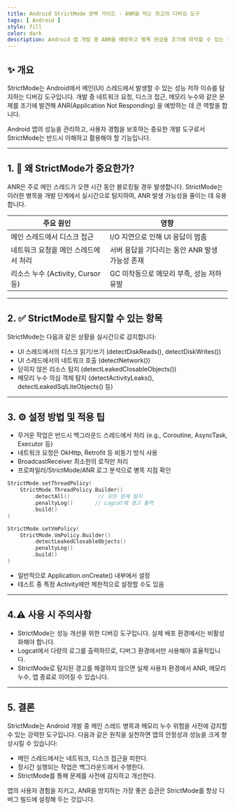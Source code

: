 ```yaml
---
title: Android StrictMode 완벽 가이드 - ANR을 막는 최고의 디버깅 도구
tags: [ Android ]
style: fill
color: dark
description: Android 앱 개발 중 ANR을 예방하고 병목 현상을 조기에 파악할 수 있는 StrictMode의 원리와 설정법을 명확하게 설명합니다.
---
```


## ✨ 개요

StrictMode는 Android에서 메인(UI) 스레드에서 발생할 수 있는 성능 저하 이슈를 탐지하는 디버깅 도구입니다.
개발 중 네트워크 요청, 디스크 접근, 메모리 누수와 같은 문제를 조기에 발견해 ANR(Application Not Responding) 을 예방하는 데 큰 역할을 합니다.

Android 앱의 성능을 관리하고, 사용자 경험을 보호하는 중요한 개발 도구로서 StrictMode는 반드시 이해하고 활용해야 할 기능입니다.



---

## 1. 🧪 왜 StrictMode가 중요한가?

ANR은 주로 메인 스레드가 오랜 시간 동안 블로킹될 경우 발생합니다. 
StrictMode는 이러한 병목을 개발 단계에서 실시간으로 탐지하여, ANR 발생 가능성을 줄이는 데 유용합니다.

| 주요 원인                            | 영향                                           |
|-------------------------------------|------------------------------------------------|
| 메인 스레드에서 디스크 접근             | I/O 지연으로 인해 UI 응답이 멈춤                   |
| 네트워크 요청을 메인 스레드에서 처리       | 서버 응답을 기다리는 동안 ANR 발생 가능성 존재       |
| 리소스 누수 (Activity, Cursor 등)       | GC 미작동으로 메모리 부족, 성능 저하 유발            |

---

## 2. ✅ StrictMode로 탐지할 수 있는 항목

StrictMode는 다음과 같은 상황을 실시간으로 감지합니다:
- UI 스레드에서의 디스크 읽기/쓰기 (detectDiskReads(), detectDiskWrites())
- UI 스레드에서의 네트워크 호출 (detectNetwork())
- 닫히지 않은 리소스 탐지 (detectLeakedClosableObjects())
- 메모리 누수 의심 객체 탐지 (detectActivityLeaks(), detectLeakedSqlLiteObjects() 등)

---

## 3. ⚙️ 설정 방법 및 적용 팁

- 무거운 작업은 반드시 백그라운드 스레드에서 처리 (e.g., Coroutine, AsyncTask, Executor 등)
- 네트워크 요청은 OkHttp, Retrofit 등 비동기 방식 사용
- BroadcastReceiver 최소한의 로직만 처리
- 프로파일러/StrictMode/ANR 로그 분석으로 병목 지점 확인

```kotlin
StrictMode.setThreadPolicy(
    StrictMode.ThreadPolicy.Builder()
        .detectAll()         // 모든 문제 탐지
        .penaltyLog()       // Logcat에 경고 출력
        .build()
)

StrictMode.setVmPolicy(
    StrictMode.VmPolicy.Builder()
        .detectLeakedClosableObjects()
        .penaltyLog()
        .build()
)
```
- 일반적으로 Application.onCreate() 내부에서 설정
- 테스트 중 특정 Activity에만 제한적으로 설정할 수도 있음

---

## 4.⚠️ 사용 시 주의사항

- StrictMode는 성능 개선을 위한 디버깅 도구입니다. 실제 배포 환경에서는 비활성화해야 합니다.
- Logcat에서 다량의 로그를 출력하므로, 디버그 환경에서만 사용해야 효율적입니다.
- StrictMode로 탐지된 경고를 해결하지 않으면 실제 사용자 환경에서 ANR, 메모리 누수, 앱 종료로 이어질 수 있습니다.

---

## 5. 결론

StrictMode는 Android 개발 중 메인 스레드 병목과 메모리 누수 위험을 사전에 감지할 수 있는 강력한 도구입니다.
다음과 같은 원칙을 실천하면 앱의 안정성과 성능을 크게 향상시킬 수 있습니다:

- 메인 스레드에서는 네트워크, 디스크 접근을 피한다.
- 장시간 실행되는 작업은 백그라운드에서 수행한다.
- StrictMode를 통해 문제를 사전에 감지하고 개선한다.

앱의 사용자 경험을 지키고, ANR을 방지하는 가장 좋은 습관은 StrictMode를 항상 디버그 빌드에 설정해 두는 것입니다.

